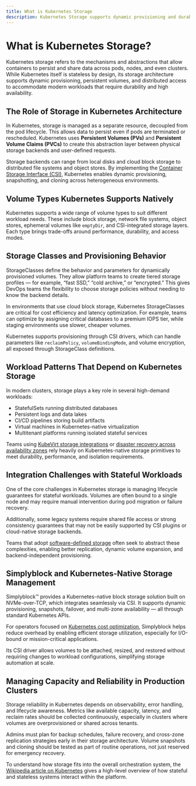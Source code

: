 ```yaml
---
title: What is Kubernetes Storage
description: Kubernetes Storage supports dynamic provisioning and durable volume management using PVCs and CSI-compatible storage drivers.
---
```


# What is Kubernetes Storage?

Kubernetes storage refers to the mechanisms and abstractions that allow containers to persist and share data across pods, nodes, and even clusters. While Kubernetes itself is stateless by design, its storage architecture supports dynamic provisioning, persistent volumes, and distributed access to accommodate modern workloads that require durability and high availability.

## The Role of Storage in Kubernetes Architecture

In Kubernetes, storage is managed as a separate resource, decoupled from the pod lifecycle. This allows data to persist even if pods are terminated or rescheduled. Kubernetes uses **Persistent Volumes (PVs)** and **Persistent Volume Claims (PVCs)** to create this abstraction layer between physical storage backends and user-defined requests.

Storage backends can range from local disks and cloud block storage to distributed file systems and object stores. By implementing the [Container Storage Interface (CSI)](https://kubernetes.io/docs/concepts/storage/persistent-volumes/), Kubernetes enables dynamic provisioning, snapshotting, and cloning across heterogeneous environments.

## Volume Types Kubernetes Supports Natively

Kubernetes supports a wide range of volume types to suit different workload needs. These include block storage, network file systems, object stores, ephemeral volumes like `emptyDir`, and CSI-integrated storage layers. Each type brings trade-offs around performance, durability, and access modes.

## Storage Classes and Provisioning Behavior

StorageClasses define the behavior and parameters for dynamically provisioned volumes. They allow platform teams to create tiered storage profiles — for example, “fast SSD,” “cold archive,” or “encrypted.” This gives DevOps teams the flexibility to choose storage policies without needing to know the backend details.

In environments that use cloud block storage, Kubernetes StorageClasses are critical for cost efficiency and latency optimization. For example, teams can optimize by assigning critical databases to a premium IOPS tier, while staging environments use slower, cheaper volumes.

Kubernetes supports provisioning through CSI drivers, which can handle parameters like `reclaimPolicy`, `volumeBindingMode`, and volume encryption, all exposed through StorageClass definitions.

## Workload Patterns That Depend on Kubernetes Storage

In modern clusters, storage plays a key role in several high-demand workloads:

- StatefulSets running distributed databases  
- Persistent logs and data lakes  
- CI/CD pipelines storing build artifacts  
- Virtual machines in Kubernetes-native virtualization  
- Multitenant platforms running isolated stateful services

Teams using [KubeVirt storage integrations](https://www.simplyblock.io/use-cases/kubevirt-storage/) or [disaster recovery across availability zones](https://www.simplyblock.io/use-cases/multi-availability-zone-disaster-recovery/) rely heavily on Kubernetes-native storage primitives to meet durability, performance, and isolation requirements.

## Integration Challenges with Stateful Workloads

One of the core challenges in Kubernetes storage is managing lifecycle guarantees for stateful workloads. Volumes are often bound to a single node and may require manual intervention during pod migration or failure recovery.

Additionally, some legacy systems require shared file access or strong consistency guarantees that may not be easily supported by CSI plugins or cloud-native storage backends.

Teams that adopt [software-defined storage](https://www.simplyblock.io/use-cases/software-defined-storage/) often seek to abstract these complexities, enabling better replication, dynamic volume expansion, and backend-independent provisioning.

## Simplyblock and Kubernetes-Native Storage Management

Simplyblock™ provides a Kubernetes-native block storage solution built on NVMe-over-TCP, which integrates seamlessly via CSI. It supports dynamic provisioning, snapshots, failover, and multi-zone availability — all through standard Kubernetes APIs.

For operators focused on [Kubernetes cost optimization](https://www.simplyblock.io/use-cases/optimizing-kubernetes-costs/), Simplyblock helps reduce overhead by enabling efficient storage utilization, especially for I/O-bound or mission-critical applications.

Its CSI driver allows volumes to be attached, resized, and restored without requiring changes to workload configurations, simplifying storage automation at scale.

## Managing Capacity and Reliability in Production Clusters

Storage reliability in Kubernetes depends on observability, error handling, and lifecycle awareness. Metrics like available capacity, latency, and reclaim rates should be collected continuously, especially in clusters where volumes are overprovisioned or shared across tenants.

Admins must plan for backup schedules, failure recovery, and cross-zone replication strategies early in their storage architecture. Volume snapshots and cloning should be tested as part of routine operations, not just reserved for emergency recovery.

To understand how storage fits into the overall orchestration system, the [Wikipedia article on Kubernetes](https://en.wikipedia.org/wiki/Kubernetes) gives a high-level overview of how stateful and stateless systems interact within the platform.
